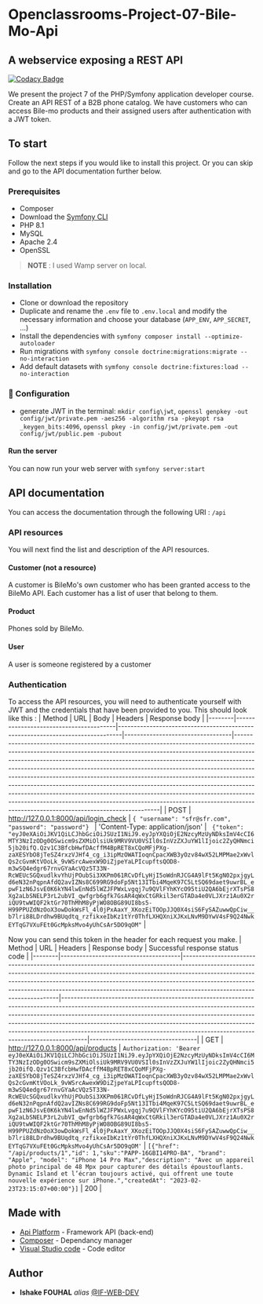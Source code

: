 # Openclassrooms-Project-07-Bile-Mo-Api


## A webservice exposing a REST API
[![Codacy Badge](https://app.codacy.com/project/badge/Grade/562c8fa90fca405dbd3f7c0f9d967ed2)](https://www.codacy.com/gh/jupanaos/SF_BileMo-API/dashboard?utm_source=github.com&amp;utm_medium=referral&amp;utm_content=jupanaos/SF_BileMo-API&amp;utm_campaign=Badge_Grade)

We present the project 7 of the PHP/Symfony application developer course. Create an API REST of a B2B phone catalog.
We have customers who can access Bile-mo products and their assigned users after authentication with a JWT token.

## To start
Follow the next steps if you would like to install this project. Or you can skip and go to the API documentation further below.

### Prerequisites
- Composer
- Download the [Symfony CLI](https://symfony.com/download)
- PHP 8.1
- MySQL 
- Apache 2.4
- OpenSSL
> **NOTE** : I used Wamp server on local.

### Installation
- Clone or download the repository
- Duplicate and rename the `.env` file to `.env.local` and modify the necessary information and choose your database (`APP_ENV`, `APP_SECRET`, ...)
- Install the dependencies with `symfony composer install --optimize-autoloader`
- Run migrations with `symfony console doctrine:migrations:migrate --no-interaction`
- Add default datasets with `symfony console doctrine:fixtures:load --no-interaction`



### 🔧 Configuration
- generate JWT in the terminal: `mkdir config\jwt`, `openssl genpkey -out config/jwt/private.pem -aes256 -algorithm rsa -pkeyopt rsa
_keygen_bits:4096`, `openssl pkey -in config/jwt/private.pem -out config/jwt/public.pem
 -pubout`

#### Run the server

You can now run your web server with
`symfony server:start
`

## API documentation
You can access the documentation through the following URI : `/api`

### API resources
You will next find the list and description of the API resources.

#### Customer (not a resource)
A customer is BileMo's own customer who has been granted access to the BileMo API. Each customer has a list of user that belong to them.

#### Product
Phones sold by BileMo.

#### User
A user is someone registered by a customer

### Authentication
To access the API resources, you will need to authenticate yourself with JWT and the credentials that have been provided to you.
This should look like this :
| Method | URL                                    | Body                                                                          | Headers                          | Response body                                                                                                                                                                                                                                                                                                                                                                                                                                                                                                                                                                                                                                                                                        |
|--------|----------------------------------------|-------------------------------------------------------------------------------|----------------------------------|------------------------------------------------------------------------------------------------------------------------------------------------------------------------------------------------------------------------------------------------------------------------------------------------------------------------------------------------------------------------------------------------------------------------------------------------------------------------------------------------------------------------------------------------------------------------------------------------------------------------------------------------------------------------------------------------------|
| POST   | http://127.0.0.1:8000/api/login_check | ```{ "username": "sfr@sfr.com", "password": "password"} ``` | 'Content-Type: application/json' | ``` {"token": "eyJ0eXAiOiJKV1QiLCJhbGciOiJSUzI1NiJ9.eyJpYXQiOjE2NzcyMzUyNDksImV4cCI6MTY3NzIzODg0OSwicm9sZXMiOlsiUk9MRV9VU0VSIl0sInVzZXJuYW1lIjoic2ZyQHNmci5jb20ifQ.Qzv1C3BfcbHwfDAcffM4BpRET8xCQoMFjPXg-zaXESYbO8jTeSZ4rxzVJHf4_cg_i3ipMzOWATIoqnCpacXWB3yOzv84wX52LMPMae2xWvlQs2cGvmKtVOoLk_9vWSrcAwexW9DiZjpeYaLPIcupftsQOD8-m3wSQ4edgr67rnvGYaAcVQz5T33N-RcWEUcSGQxudlkvYhUjPOubSi3XKPm061RCvDfLyHjI5oWdnRJCG4A9lFt5KgN02pxjgyLd6eN32nPqpnAfdQ2avIZNs8C699RG9doFp5Nt13ITbi4MqeK97C5LtSQ69daet9uwrBL_epwF1zN6JsvE0K6kYN4lwEnNd5lWZJFPWxLvgqj7u9QVlFYhKYcO95tiU2QA6bEjrXTsPS8Xg2aLbSNELP3rL2ubVI_qwfgrb6gfk7GsAR4qWxCtGRkil3erGTADa4e0VLJXrz1Au0X2riQU9twWIQF2ktGr70ThMhM8yPjWO8OBG89UI8bs5-H99PPUZdNzOoX3owDokWsFl_4l0jPxAaxY_XKozEiTOOpJJQ0X4siS6FySAZuwwQpCiw__b7lri88LDrdhw9BUqdtq_rzfikxeIbKz1tYr0ThfLXHQXniXJKxLNvM9DYwV4sF9Q24NwkEYTqG7VXuFEt0GcMpksMvo4yUhCsAr5DO9qOM"``` |

Now you can send this token in the header for each request you make.
| Method | URL                                  | Headers                                                                                                                                                                                                                                                                                                                                                       | Response body                                                                                                                                                                                                                                                                                                                                                                                                | Successful response status code  |
|--------|--------------------------------------|---------------------------------------------------------------------------------------------------------------------------------------------------------------------------------------------------------------------------------------------------------------------------------------------------------------------------------------------------------------|--------------------------------------------------------------------------------------------------------------------------------------------------------------------------------------------------------------------------------------------------------------------------------------------------------------------------------------------------------------------------------------------------------------|----------------------------------|
| GET    | http://127.0.0.1:8000/api/products  | ```Authorization: 'Bearer eyJ0eXAiOiJKV1QiLCJhbGciOiJSUzI1NiJ9.eyJpYXQiOjE2NzcyMzUyNDksImV4cCI6MTY3NzIzODg0OSwicm9sZXMiOlsiUk9MRV9VU0VSIl0sInVzZXJuYW1lIjoic2ZyQHNmci5jb20ifQ.Qzv1C3BfcbHwfDAcffM4BpRET8xCQoMFjPXg-zaXESYbO8jTeSZ4rxzVJHf4_cg_i3ipMzOWATIoqnCpacXWB3yOzv84wX52LMPMae2xWvlQs2cGvmKtVOoLk_9vWSrcAwexW9DiZjpeYaLPIcupftsQOD8-m3wSQ4edgr67rnvGYaAcVQz5T33N-RcWEUcSGQxudlkvYhUjPOubSi3XKPm061RCvDfLyHjI5oWdnRJCG4A9lFt5KgN02pxjgyLd6eN32nPqpnAfdQ2avIZNs8C699RG9doFp5Nt13ITbi4MqeK97C5LtSQ69daet9uwrBL_epwF1zN6JsvE0K6kYN4lwEnNd5lWZJFPWxLvgqj7u9QVlFYhKYcO95tiU2QA6bEjrXTsPS8Xg2aLbSNELP3rL2ubVI_qwfgrb6gfk7GsAR4qWxCtGRkil3erGTADa4e0VLJXrz1Au0X2riQU9twWIQF2ktGr70ThMhM8yPjWO8OBG89UI8bs5-H99PPUZdNzOoX3owDokWsFl_4l0jPxAaxY_XKozEiTOOpJJQ0X4siS6FySAZuwwQpCiw__b7lri88LDrdhw9BUqdtq_rzfikxeIbKz1tYr0ThfLXHQXniXJKxLNvM9DYwV4sF9Q24NwkEYTqG7VXuFEt0GcMpksMvo4yUhCsAr5DO9qOM'```  | ```[{"href": "/api/products/1","id": 1,"sku":"PAPP-16GBI14PRO-BA", "brand": "Apple", "model": "iPhone 14 Pro Max","description": "Avec un appareil photo principal de 48 Mpx pour capturer des détails époustouflants. Dynamic Island et l’écran toujours activé, qui offrent une toute nouvelle expérience sur iPhone.","createdAt": "2023-02-23T23:15:07+00:00"}]```      | 200                              |

## Made with

* [Api Platform](https://api-platform.com/) - Framework API (back-end)
* [Composer](https://getcomposer.org/) - Dependancy manager
* [Visual Studio code](https://code.visualstudio.com/) - Code editor

## Author

* **Ishake FOUHAL** _alias_ [@IF-WEB-DEV](https://github.com/if-web-dev)
